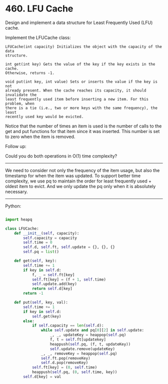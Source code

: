 # 460. LFU Cache

Design and implement a data structure for Least Frequently Used (LFU) cache.

Implement the LFUCache class:

```
LFUCache(int capacity) Initializes the object with the capacity of the data
structure.

int get(int key) Gets the value of the key if the key exists in the cache.
Otherwise, returns -1.

void put(int key, int value) Sets or inserts the value if the key is not
already present. When the cache reaches its capacity, it should invalidate the
least frequently used item before inserting a new item. For this problem, when
there is a tie (i.e., two or more keys with the same frequency), the least
recently used key would be evicted.
```

Notice that the number of times an item is used is the number of calls to the
get and put functions for that item since it was inserted. This number is set
to zero when the item is removed.

Follow up:

Could you do both operations in O(1) time complexity?

---

We need to consider not only the frequency of the item usage, but also the
timestamp for when the item was updated. To support better time complexity, we
use pq to maintain the order for least frequently used + oldest item to evict.
And we only update the pq only when it is absolutely necessary.

---

Python:

```python

import heapq

class LFUCache:
    def __init__(self, capacity):
        self.capacity = capacity
        self.time = 0
        self.d, self.ft, self.update = {}, {}, {}
        self.pq = list()

    def get(self, key):
        self.time += 1
        if key in self.d:
            f, _ = self.ft[key]
            self.ft[key] = (f + 1, self.time)
            self.update.add(key)
            return self.d[key]
        return -1

    def put(self, key, val):
        self.time += 1
        if key in self.d:
            self.get(key)
        else:
            if self.capacity == len(self.d):
                while self.update and pq[0][2] in self.update:
                    _, _, updateKey = heappop(self.pq)
                    f, t = self.ft[updatekey]
                    heappush(self.pq, (f, t, updateKey))
                    self.update.remove(updateKey)
                _, _, removeKey = heappop(self.pq)
                self.ft.pop(removeKey)
                self.d.pop(removeKey)
            self.ft[key] = (0, self.time)
            heappush(self.pq, (0, self.time, key))
        self.d[key] = val
```
